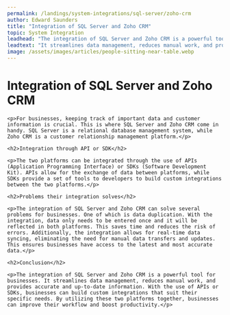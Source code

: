 ```yaml
---
permalink: /landings/system-integrations/sql-server/zoho-crm
author: Edward Saunders
title: "Integration of SQL Server and Zoho CRM"
topic: System Integration
leadhead: "The integration of SQL Server and Zoho CRM is a powerful tool for businesses"
leadtext: "It streamlines data management, reduces manual work, and provides accurate and up-to-date information. With the use of APIs or SDKs, businesses can build custom integrations that suit their specific needs. By utilizing these two platforms together, businesses can improve their workflow and boost productivity."
image: /assets/images/articles/people-sitting-near-table.webp
---
```

<div class="arttext">	<h1>Integration of SQL Server and Zoho CRM</h1>

	<p>For businesses, keeping track of important data and customer information is crucial. This is where SQL Server and Zoho CRM come in handy. SQL Server is a relational database management system, while Zoho CRM is a customer relationship management platform.</p>

	<h2>Integration through API or SDK</h2>

	<p>The two platforms can be integrated through the use of APIs (Application Programming Interface) or SDKs (Software Development Kit). APIs allow for the exchange of data between platforms, while SDKs provide a set of tools to developers to build custom integrations between the two platforms.</p>

	<h2>Problems their integration solves</h2>

	<p>The integration of SQL Server and Zoho CRM can solve several problems for businesses. One of which is data duplication. With the integration, data only needs to be entered once and it will be reflected in both platforms. This saves time and reduces the risk of errors. Additionally, the integration allows for real-time data syncing, eliminating the need for manual data transfers and updates. This ensures businesses have access to the latest and most accurate data.</p>

	<h2>Conclusion</h2>

	<p>The integration of SQL Server and Zoho CRM is a powerful tool for businesses. It streamlines data management, reduces manual work, and provides accurate and up-to-date information. With the use of APIs or SDKs, businesses can build custom integrations that suit their specific needs. By utilizing these two platforms together, businesses can improve their workflow and boost productivity.</p>
</div>